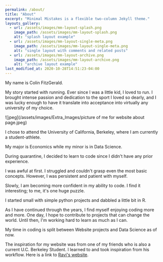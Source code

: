 ```yaml
---
permalink: /about/
title: "About"
excerpt: "Minimal Mistakes is a flexible two-column Jekyll theme."
layouts_gallery:
  - url: /assets/images/mm-layout-splash.png
    image_path: /assets/images/mm-layout-splash.png
    alt: "splash layout example"
  - url: /assets/images/mm-layout-single-meta.png
    image_path: /assets/images/mm-layout-single-meta.png
    alt: "single layout with comments and related posts"
  - url: /assets/images/mm-layout-archive.png
    image_path: /assets/images/mm-layout-archive.png
    alt: "archive layout example"
last_modified_at: 2020-10-28T14:51:23-04:00
---
```


My name is Colin FitzGerald. 

My story started with running. Ever since I was a little kid, I loved to run. I brought intense passion and dedication to the sport I loved so dearly, and I was lucky enough to have it translate into acceptance into virtually any university of my choice.

![jpeg](/assets/images/Extra_Images/picture of me for website about page.jpeg)

I chose to attend the University of California, Berkeley, where I am currently a student-athlete. 

My major is Economics while my minor is in Data Science.

During quarantine, I decided to learn to code since I didn't have any prior experience. 

I was awful at first. I struggled and couldn't grasp even the most basic concepts. However, I was persistent and patient with myself. 

Slowly, I am becoming more confident in my ability to code. I find it interesting; to me, it's one huge puzzle. 

I started small with simple python projects and dabbled a little bit in R. 

As I have continued through the years, I find myself enjoying coding more and more. One day, I hope to contribute to projects that can change the world. Until then, I'm working hard to learn as much as I can. 

My time in coding is split between Website projects and Data Science as of now. 

The inspiration for my website was from one of my friends who is also a current U.C. Berkeley Student. I learned to and took inspiration from his workflow. Here is a link to [Ravi's website](https://raviriley.github.io).
